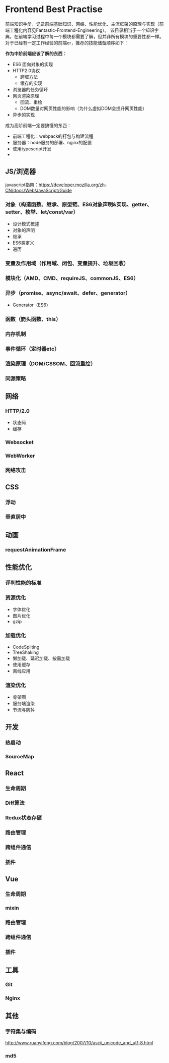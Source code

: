# Frontend Best Practise
前端知识手册，记录前端基础知识、网络、性能优化、主流框架的原理与实现（前端工程化内容见Fantastic-Frontend-Engineering）。
该目录相当于一个知识字典，在前端学习过程中每一个模块都需要了解，但并非所有模块的重要性都一样。对于已经有一定工作经验的前端er，推荐的技能储备顺序如下：

**作为中阶前端应该了解的东西：**
- ES6 面向对象的实现
- HTTP2.0协议
    - 跨域方法
    - 缓存的实现
- 浏览器的任务循环
- 网页渲染原理
  - 回流、重绘
  - DOM数量对网页性能的影响（为什么虚拟DOM会提升网页性能）
- 异步的实现

成为高阶前端一定要搞懂的东西：
- 前端工程化：webpack的打包与构建流程
- 服务器：node服务的部署、nginx的配置
- 使用typescript开发
- 

## JS/浏览器
javascript指南：https://developer.mozilla.org/zh-CN/docs/Web/JavaScript/Guide
### 对象（构造函数、继承、原型链、ES6对象声明&实现、getter、setter、枚举、let/const/var）
- 设计模式概述
- 对象的声明
- 继承
- ES6类定义
- 遍历
### 变量及作用域（作用域、闭包、变量提升、垃圾回收）
### 模块化（AMD、CMD、requireJS、commonJS、ES6）
### 异步（promise、async/await、defer、generator）
- Generator（ES6）
### 函数（箭头函数、this）
### 内存机制
### 事件循环（定时器etc）
### 渲染原理（DOM/CSSOM、回流重绘）
### 同源策略

## 网络
### HTTP/2.0
- 状态码
- 缓存
### Websocket
### WebWorker
### 网络攻击

## CSS
### 浮动
### 垂直居中

## 动画
### requestAnimationFrame

## 性能优化
### 评判性能的标准
### 资源优化
- 字体优化
- 图片优化
- gzip
### 加载优化
- CodeSpliting
- TreeShaking
- 懒加载、延迟加载、按需加载
- 使用缓存
- 离线应用
### 渲染优化
- 骨架图
- 服务端渲染
- 节流与防抖

## 开发
### 热启动
### SourceMap

## React
### 生命周期
### Diff算法
### Redux状态存储
### 路由管理
### 跨组件通信
### 插件

## Vue
### 生命周期
### mixin
### 路由管理
### 跨组件通信
### 插件

## 工具
### Git
### Nginx

## 其他
### 字符集与编码
http://www.ruanyifeng.com/blog/2007/10/ascii_unicode_and_utf-8.html
### md5
